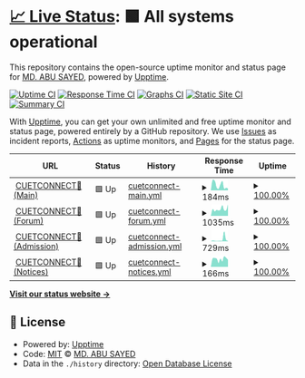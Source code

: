 # [📈 Live Status](https://status.cuetconnect.org): <!--live status--> **🟩 All systems operational**

This repository contains the open-source uptime monitor and status page for [MD. ABU SAYED](https://abusayed.dev), powered by [Upptime](https://github.com/upptime/upptime).

[![Uptime CI](https://github.com/abusayed0206/cuetconnect-statuspage/workflows/Uptime%20CI/badge.svg)](https://github.com/abusayed0206/cuetconnect-statuspage/actions?query=workflow%3A%22Uptime+CI%22)
[![Response Time CI](https://github.com/abusayed0206/cuetconnect-statuspage/workflows/Response%20Time%20CI/badge.svg)](https://github.com/abusayed0206/cuetconnect-statuspage/actions?query=workflow%3A%22Response+Time+CI%22)
[![Graphs CI](https://github.com/abusayed0206/cuetconnect-statuspage/workflows/Graphs%20CI/badge.svg)](https://github.com/abusayed0206/cuetconnect-statuspage/actions?query=workflow%3A%22Graphs+CI%22)
[![Static Site CI](https://github.com/abusayed0206/cuetconnect-statuspage/workflows/Static%20Site%20CI/badge.svg)](https://github.com/abusayed0206/cuetconnect-statuspage/actions?query=workflow%3A%22Static+Site+CI%22)
[![Summary CI](https://github.com/abusayed0206/cuetconnect-statuspage/workflows/Summary%20CI/badge.svg)](https://github.com/abusayed0206/cuetconnect-statuspage/actions?query=workflow%3A%22Summary+CI%22)

With [Upptime](https://upptime.js.org), you can get your own unlimited and free uptime monitor and status page, powered entirely by a GitHub repository. We use [Issues](https://github.com/abusayed0206/cuetconnect-statuspage/issues) as incident reports, [Actions](https://github.com/abusayed0206/cuetconnect-statuspage/actions) as uptime monitors, and [Pages](https://status.cuetconnect.org) for the status page.

<!--start: status pages-->
<!-- This summary is generated by Upptime (https://github.com/upptime/upptime) -->
<!-- Do not edit this manually, your changes will be overwritten -->
<!-- prettier-ignore -->
| URL | Status | History | Response Time | Uptime |
| --- | ------ | ------- | ------------- | ------ |
| <img alt="" src="https://favicons.githubusercontent.com/cuetconnect.org" height="13"> [CUETCONNECT🌺(Main)](https://cuetconnect.org/) | 🟩 Up | [cuetconnect-main.yml](https://github.com/abusayed0206/cuetconnect-statuspage/commits/HEAD/history/cuetconnect-main.yml) | <details><summary><img alt="Response time graph" src="./graphs/cuetconnect-main/response-time-week.png" height="20"> 184ms</summary><br><a href="https://status.cuetconnect.org/history/cuetconnect-main"><img alt="Response time 184" src="https://img.shields.io/endpoint?url=https%3A%2F%2Fraw.githubusercontent.com%2Fabusayed0206%2Fcuetconnect-statuspage%2FHEAD%2Fapi%2Fcuetconnect-main%2Fresponse-time.json"></a><br><a href="https://status.cuetconnect.org/history/cuetconnect-main"><img alt="24-hour response time 85" src="https://img.shields.io/endpoint?url=https%3A%2F%2Fraw.githubusercontent.com%2Fabusayed0206%2Fcuetconnect-statuspage%2FHEAD%2Fapi%2Fcuetconnect-main%2Fresponse-time-day.json"></a><br><a href="https://status.cuetconnect.org/history/cuetconnect-main"><img alt="7-day response time 184" src="https://img.shields.io/endpoint?url=https%3A%2F%2Fraw.githubusercontent.com%2Fabusayed0206%2Fcuetconnect-statuspage%2FHEAD%2Fapi%2Fcuetconnect-main%2Fresponse-time-week.json"></a><br><a href="https://status.cuetconnect.org/history/cuetconnect-main"><img alt="30-day response time 184" src="https://img.shields.io/endpoint?url=https%3A%2F%2Fraw.githubusercontent.com%2Fabusayed0206%2Fcuetconnect-statuspage%2FHEAD%2Fapi%2Fcuetconnect-main%2Fresponse-time-month.json"></a><br><a href="https://status.cuetconnect.org/history/cuetconnect-main"><img alt="1-year response time 184" src="https://img.shields.io/endpoint?url=https%3A%2F%2Fraw.githubusercontent.com%2Fabusayed0206%2Fcuetconnect-statuspage%2FHEAD%2Fapi%2Fcuetconnect-main%2Fresponse-time-year.json"></a></details> | <details><summary><a href="https://status.cuetconnect.org/history/cuetconnect-main">100.00%</a></summary><a href="https://status.cuetconnect.org/history/cuetconnect-main"><img alt="All-time uptime 100.00%" src="https://img.shields.io/endpoint?url=https%3A%2F%2Fraw.githubusercontent.com%2Fabusayed0206%2Fcuetconnect-statuspage%2FHEAD%2Fapi%2Fcuetconnect-main%2Fuptime.json"></a><br><a href="https://status.cuetconnect.org/history/cuetconnect-main"><img alt="24-hour uptime 100.00%" src="https://img.shields.io/endpoint?url=https%3A%2F%2Fraw.githubusercontent.com%2Fabusayed0206%2Fcuetconnect-statuspage%2FHEAD%2Fapi%2Fcuetconnect-main%2Fuptime-day.json"></a><br><a href="https://status.cuetconnect.org/history/cuetconnect-main"><img alt="7-day uptime 100.00%" src="https://img.shields.io/endpoint?url=https%3A%2F%2Fraw.githubusercontent.com%2Fabusayed0206%2Fcuetconnect-statuspage%2FHEAD%2Fapi%2Fcuetconnect-main%2Fuptime-week.json"></a><br><a href="https://status.cuetconnect.org/history/cuetconnect-main"><img alt="30-day uptime 100.00%" src="https://img.shields.io/endpoint?url=https%3A%2F%2Fraw.githubusercontent.com%2Fabusayed0206%2Fcuetconnect-statuspage%2FHEAD%2Fapi%2Fcuetconnect-main%2Fuptime-month.json"></a><br><a href="https://status.cuetconnect.org/history/cuetconnect-main"><img alt="1-year uptime 100.00%" src="https://img.shields.io/endpoint?url=https%3A%2F%2Fraw.githubusercontent.com%2Fabusayed0206%2Fcuetconnect-statuspage%2FHEAD%2Fapi%2Fcuetconnect-main%2Fuptime-year.json"></a></details>
| <img alt="" src="https://favicons.githubusercontent.com/forum.cuetconnect.org" height="13"> [CUETCONNECT🌺(Forum)](https://forum.cuetconnect.org/) | 🟩 Up | [cuetconnect-forum.yml](https://github.com/abusayed0206/cuetconnect-statuspage/commits/HEAD/history/cuetconnect-forum.yml) | <details><summary><img alt="Response time graph" src="./graphs/cuetconnect-forum/response-time-week.png" height="20"> 1035ms</summary><br><a href="https://status.cuetconnect.org/history/cuetconnect-forum"><img alt="Response time 1035" src="https://img.shields.io/endpoint?url=https%3A%2F%2Fraw.githubusercontent.com%2Fabusayed0206%2Fcuetconnect-statuspage%2FHEAD%2Fapi%2Fcuetconnect-forum%2Fresponse-time.json"></a><br><a href="https://status.cuetconnect.org/history/cuetconnect-forum"><img alt="24-hour response time 848" src="https://img.shields.io/endpoint?url=https%3A%2F%2Fraw.githubusercontent.com%2Fabusayed0206%2Fcuetconnect-statuspage%2FHEAD%2Fapi%2Fcuetconnect-forum%2Fresponse-time-day.json"></a><br><a href="https://status.cuetconnect.org/history/cuetconnect-forum"><img alt="7-day response time 1035" src="https://img.shields.io/endpoint?url=https%3A%2F%2Fraw.githubusercontent.com%2Fabusayed0206%2Fcuetconnect-statuspage%2FHEAD%2Fapi%2Fcuetconnect-forum%2Fresponse-time-week.json"></a><br><a href="https://status.cuetconnect.org/history/cuetconnect-forum"><img alt="30-day response time 1035" src="https://img.shields.io/endpoint?url=https%3A%2F%2Fraw.githubusercontent.com%2Fabusayed0206%2Fcuetconnect-statuspage%2FHEAD%2Fapi%2Fcuetconnect-forum%2Fresponse-time-month.json"></a><br><a href="https://status.cuetconnect.org/history/cuetconnect-forum"><img alt="1-year response time 1035" src="https://img.shields.io/endpoint?url=https%3A%2F%2Fraw.githubusercontent.com%2Fabusayed0206%2Fcuetconnect-statuspage%2FHEAD%2Fapi%2Fcuetconnect-forum%2Fresponse-time-year.json"></a></details> | <details><summary><a href="https://status.cuetconnect.org/history/cuetconnect-forum">100.00%</a></summary><a href="https://status.cuetconnect.org/history/cuetconnect-forum"><img alt="All-time uptime 100.00%" src="https://img.shields.io/endpoint?url=https%3A%2F%2Fraw.githubusercontent.com%2Fabusayed0206%2Fcuetconnect-statuspage%2FHEAD%2Fapi%2Fcuetconnect-forum%2Fuptime.json"></a><br><a href="https://status.cuetconnect.org/history/cuetconnect-forum"><img alt="24-hour uptime 100.00%" src="https://img.shields.io/endpoint?url=https%3A%2F%2Fraw.githubusercontent.com%2Fabusayed0206%2Fcuetconnect-statuspage%2FHEAD%2Fapi%2Fcuetconnect-forum%2Fuptime-day.json"></a><br><a href="https://status.cuetconnect.org/history/cuetconnect-forum"><img alt="7-day uptime 100.00%" src="https://img.shields.io/endpoint?url=https%3A%2F%2Fraw.githubusercontent.com%2Fabusayed0206%2Fcuetconnect-statuspage%2FHEAD%2Fapi%2Fcuetconnect-forum%2Fuptime-week.json"></a><br><a href="https://status.cuetconnect.org/history/cuetconnect-forum"><img alt="30-day uptime 100.00%" src="https://img.shields.io/endpoint?url=https%3A%2F%2Fraw.githubusercontent.com%2Fabusayed0206%2Fcuetconnect-statuspage%2FHEAD%2Fapi%2Fcuetconnect-forum%2Fuptime-month.json"></a><br><a href="https://status.cuetconnect.org/history/cuetconnect-forum"><img alt="1-year uptime 100.00%" src="https://img.shields.io/endpoint?url=https%3A%2F%2Fraw.githubusercontent.com%2Fabusayed0206%2Fcuetconnect-statuspage%2FHEAD%2Fapi%2Fcuetconnect-forum%2Fuptime-year.json"></a></details>
| <img alt="" src="https://favicons.githubusercontent.com/admission.cuetconnect.org" height="13"> [CUETCONNECT🌺(Admission)](https://admission.cuetconnect.org/) | 🟩 Up | [cuetconnect-admission.yml](https://github.com/abusayed0206/cuetconnect-statuspage/commits/HEAD/history/cuetconnect-admission.yml) | <details><summary><img alt="Response time graph" src="./graphs/cuetconnect-admission/response-time-week.png" height="20"> 729ms</summary><br><a href="https://status.cuetconnect.org/history/cuetconnect-admission"><img alt="Response time 729" src="https://img.shields.io/endpoint?url=https%3A%2F%2Fraw.githubusercontent.com%2Fabusayed0206%2Fcuetconnect-statuspage%2FHEAD%2Fapi%2Fcuetconnect-admission%2Fresponse-time.json"></a><br><a href="https://status.cuetconnect.org/history/cuetconnect-admission"><img alt="24-hour response time 67" src="https://img.shields.io/endpoint?url=https%3A%2F%2Fraw.githubusercontent.com%2Fabusayed0206%2Fcuetconnect-statuspage%2FHEAD%2Fapi%2Fcuetconnect-admission%2Fresponse-time-day.json"></a><br><a href="https://status.cuetconnect.org/history/cuetconnect-admission"><img alt="7-day response time 729" src="https://img.shields.io/endpoint?url=https%3A%2F%2Fraw.githubusercontent.com%2Fabusayed0206%2Fcuetconnect-statuspage%2FHEAD%2Fapi%2Fcuetconnect-admission%2Fresponse-time-week.json"></a><br><a href="https://status.cuetconnect.org/history/cuetconnect-admission"><img alt="30-day response time 729" src="https://img.shields.io/endpoint?url=https%3A%2F%2Fraw.githubusercontent.com%2Fabusayed0206%2Fcuetconnect-statuspage%2FHEAD%2Fapi%2Fcuetconnect-admission%2Fresponse-time-month.json"></a><br><a href="https://status.cuetconnect.org/history/cuetconnect-admission"><img alt="1-year response time 729" src="https://img.shields.io/endpoint?url=https%3A%2F%2Fraw.githubusercontent.com%2Fabusayed0206%2Fcuetconnect-statuspage%2FHEAD%2Fapi%2Fcuetconnect-admission%2Fresponse-time-year.json"></a></details> | <details><summary><a href="https://status.cuetconnect.org/history/cuetconnect-admission">100.00%</a></summary><a href="https://status.cuetconnect.org/history/cuetconnect-admission"><img alt="All-time uptime 100.00%" src="https://img.shields.io/endpoint?url=https%3A%2F%2Fraw.githubusercontent.com%2Fabusayed0206%2Fcuetconnect-statuspage%2FHEAD%2Fapi%2Fcuetconnect-admission%2Fuptime.json"></a><br><a href="https://status.cuetconnect.org/history/cuetconnect-admission"><img alt="24-hour uptime 100.00%" src="https://img.shields.io/endpoint?url=https%3A%2F%2Fraw.githubusercontent.com%2Fabusayed0206%2Fcuetconnect-statuspage%2FHEAD%2Fapi%2Fcuetconnect-admission%2Fuptime-day.json"></a><br><a href="https://status.cuetconnect.org/history/cuetconnect-admission"><img alt="7-day uptime 100.00%" src="https://img.shields.io/endpoint?url=https%3A%2F%2Fraw.githubusercontent.com%2Fabusayed0206%2Fcuetconnect-statuspage%2FHEAD%2Fapi%2Fcuetconnect-admission%2Fuptime-week.json"></a><br><a href="https://status.cuetconnect.org/history/cuetconnect-admission"><img alt="30-day uptime 100.00%" src="https://img.shields.io/endpoint?url=https%3A%2F%2Fraw.githubusercontent.com%2Fabusayed0206%2Fcuetconnect-statuspage%2FHEAD%2Fapi%2Fcuetconnect-admission%2Fuptime-month.json"></a><br><a href="https://status.cuetconnect.org/history/cuetconnect-admission"><img alt="1-year uptime 100.00%" src="https://img.shields.io/endpoint?url=https%3A%2F%2Fraw.githubusercontent.com%2Fabusayed0206%2Fcuetconnect-statuspage%2FHEAD%2Fapi%2Fcuetconnect-admission%2Fuptime-year.json"></a></details>
| <img alt="" src="https://favicons.githubusercontent.com/notices.cuetconnect.org" height="13"> [CUETCONNECT🌺(Notices)](https://notices.cuetconnect.org/) | 🟩 Up | [cuetconnect-notices.yml](https://github.com/abusayed0206/cuetconnect-statuspage/commits/HEAD/history/cuetconnect-notices.yml) | <details><summary><img alt="Response time graph" src="./graphs/cuetconnect-notices/response-time-week.png" height="20"> 166ms</summary><br><a href="https://status.cuetconnect.org/history/cuetconnect-notices"><img alt="Response time 166" src="https://img.shields.io/endpoint?url=https%3A%2F%2Fraw.githubusercontent.com%2Fabusayed0206%2Fcuetconnect-statuspage%2FHEAD%2Fapi%2Fcuetconnect-notices%2Fresponse-time.json"></a><br><a href="https://status.cuetconnect.org/history/cuetconnect-notices"><img alt="24-hour response time 151" src="https://img.shields.io/endpoint?url=https%3A%2F%2Fraw.githubusercontent.com%2Fabusayed0206%2Fcuetconnect-statuspage%2FHEAD%2Fapi%2Fcuetconnect-notices%2Fresponse-time-day.json"></a><br><a href="https://status.cuetconnect.org/history/cuetconnect-notices"><img alt="7-day response time 166" src="https://img.shields.io/endpoint?url=https%3A%2F%2Fraw.githubusercontent.com%2Fabusayed0206%2Fcuetconnect-statuspage%2FHEAD%2Fapi%2Fcuetconnect-notices%2Fresponse-time-week.json"></a><br><a href="https://status.cuetconnect.org/history/cuetconnect-notices"><img alt="30-day response time 166" src="https://img.shields.io/endpoint?url=https%3A%2F%2Fraw.githubusercontent.com%2Fabusayed0206%2Fcuetconnect-statuspage%2FHEAD%2Fapi%2Fcuetconnect-notices%2Fresponse-time-month.json"></a><br><a href="https://status.cuetconnect.org/history/cuetconnect-notices"><img alt="1-year response time 166" src="https://img.shields.io/endpoint?url=https%3A%2F%2Fraw.githubusercontent.com%2Fabusayed0206%2Fcuetconnect-statuspage%2FHEAD%2Fapi%2Fcuetconnect-notices%2Fresponse-time-year.json"></a></details> | <details><summary><a href="https://status.cuetconnect.org/history/cuetconnect-notices">100.00%</a></summary><a href="https://status.cuetconnect.org/history/cuetconnect-notices"><img alt="All-time uptime 100.00%" src="https://img.shields.io/endpoint?url=https%3A%2F%2Fraw.githubusercontent.com%2Fabusayed0206%2Fcuetconnect-statuspage%2FHEAD%2Fapi%2Fcuetconnect-notices%2Fuptime.json"></a><br><a href="https://status.cuetconnect.org/history/cuetconnect-notices"><img alt="24-hour uptime 100.00%" src="https://img.shields.io/endpoint?url=https%3A%2F%2Fraw.githubusercontent.com%2Fabusayed0206%2Fcuetconnect-statuspage%2FHEAD%2Fapi%2Fcuetconnect-notices%2Fuptime-day.json"></a><br><a href="https://status.cuetconnect.org/history/cuetconnect-notices"><img alt="7-day uptime 100.00%" src="https://img.shields.io/endpoint?url=https%3A%2F%2Fraw.githubusercontent.com%2Fabusayed0206%2Fcuetconnect-statuspage%2FHEAD%2Fapi%2Fcuetconnect-notices%2Fuptime-week.json"></a><br><a href="https://status.cuetconnect.org/history/cuetconnect-notices"><img alt="30-day uptime 100.00%" src="https://img.shields.io/endpoint?url=https%3A%2F%2Fraw.githubusercontent.com%2Fabusayed0206%2Fcuetconnect-statuspage%2FHEAD%2Fapi%2Fcuetconnect-notices%2Fuptime-month.json"></a><br><a href="https://status.cuetconnect.org/history/cuetconnect-notices"><img alt="1-year uptime 100.00%" src="https://img.shields.io/endpoint?url=https%3A%2F%2Fraw.githubusercontent.com%2Fabusayed0206%2Fcuetconnect-statuspage%2FHEAD%2Fapi%2Fcuetconnect-notices%2Fuptime-year.json"></a></details>

<!--end: status pages-->

[**Visit our status website →**](https://status.cuetconnect.org)

## 📄 License

- Powered by: [Upptime](https://github.com/upptime/upptime)
- Code: [MIT](./LICENSE) © [MD. ABU SAYED](https://abusayed.dev)
- Data in the `./history` directory: [Open Database License](https://opendatacommons.org/licenses/odbl/1-0/)
